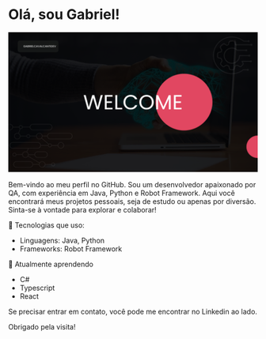 # Olá, sou Gabriel!

<img src="assets/background.png"/>


Bem-vindo ao meu perfil no GitHub. Sou um desenvolvedor apaixonado por QA, com experiência em Java, Python e Robot Framework. Aqui você encontrará meus projetos pessoais, seja de estudo ou apenas por diversão. Sinta-se à vontade para explorar e colaborar!

🔧 Tecnologias que uso:
- Linguagens: Java, Python
- Frameworks: Robot Framework

🌱 Atualmente aprendendo
- C#
- Typescript
- React

Se precisar entrar em contato, você pode me encontrar no Linkedin ao lado.

Obrigado pela visita!


<!---
GabrielCavalcantiDev/GabrielCavalcantiDev is a ✨ special ✨ repository because its `README.md` (this file) appears on your GitHub profile.
You can click the Preview link to take a look at your changes.
--->
